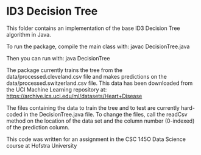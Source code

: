 # ID3 Decision Tree #

This folder contains an implementation of the base ID3 Decision Tree algorithm in Java.

To run the package, compile the main class with:
javac DecisionTree.java

Then you can run with:
java DecisionTree

The package currently trains the tree from the data/processed.cleveland.csv file
and makes predictions on the data/processed.switzerland.csv file. This data
has been downloaded from the UCI Machine Learning repository at:
https://archive.ics.uci.edu/ml/datasets/Heart+Disease

The files containing the data to train the tree and to test are currently
hard-coded in the DecisionTree.java file. To change the files, call the readCsv
method on the location of the data set and the column number (0-indexed) of
the prediction column.

This code was written for an assignment in the CSC 145O Data Science course at Hofstra University

